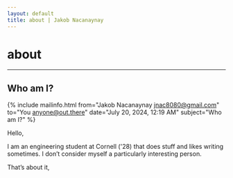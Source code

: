 ```yaml
---
layout: default
title: about | Jakob Nacanaynay
---
```


# about

---

## Who am I?

{% include mailinfo.html from="Jakob Nacanaynay <jnac8080@gmail.com>" to="You <anyone@out.there>" date="July 20, 2024, 12:19 AM" subject="Who am I?" %}

Hello,

I am an engineering student at Cornell ('28) that does stuff and likes writing sometimes. I don’t consider myself a particularly interesting person.

That’s about it,
